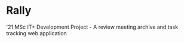 # Rally
'21 MSc IT+ Development Project - A review meeting archive and task tracking web application
